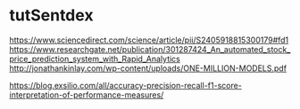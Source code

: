 # tutSentdex

https://www.sciencedirect.com/science/article/pii/S2405918815300179#fd1
https://www.researchgate.net/publication/301287424_An_automated_stock_price_prediction_system_with_Rapid_Analytics
http://jonathankinlay.com/wp-content/uploads/ONE-MILLION-MODELS.pdf

https://blog.exsilio.com/all/accuracy-precision-recall-f1-score-interpretation-of-performance-measures/
